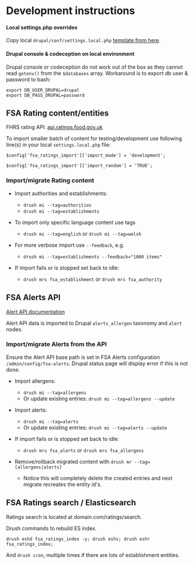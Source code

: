 Development instructions
========================

#### Local settings.php overrides

Copy local `drupal/conf/settings.local.php` [template from here](settings.local.php.txt).

#### Drupal console & codeception on local environment

Drupal console or codeception do not work out of the box as they cannot read `getenv()` from the `$databases` array. Workaround is to export db user & password to bash:
 ```
 export DB_USER_DRUPAL=drupal
 export DB_PASS_DRUPAL=password
 ```
 

FSA Rating content/entities
---------------------
 
FHRS rating API: [api.ratings.food.gov.uk](http://api.ratings.food.gov.uk) 

To import smaller batch of content for testing/development use following line(s) in your local `settings.local.php` file:

`$config['fsa_ratings_import']['import_mode'] = 'development';`

`$config['fsa_ratings_import']['import_random'] = 'TRUE';`

### Import/migrate Rating content

* Import authorities and establishments:
  * `drush mi --tag=authorities`
  * `drush mi --tag=establishments`
* To import only specific language content use tags
  * `drush mi --tag=english` or `drush mi --tag=welsh`

* For more verbose import use `--feedback`, e.g.
  * `drush mi --tag=establishments --feedback="1000 items"`

* If import fails or is stopped set back to idle:
  * `drush mrs fsa_establishment` or `drush mrs fsa_authority`


FSA Alerts API
---------------------

[Alert API documentation](http://fsa-staging-alerts.epimorphics.net/food-alerts/ui/reference)

Alert API data is imported to Drupal `alerts_allergen` taxonomy and `alert` nodes.

### Import/migrate Alerts from the API
 
Ensure the Alert API base path is set in FSA Alerts configuration `/admin/config/fsa-alerts`. Drupal status page will display error if this is not done.

* Import allergens:
  * `drush mi --tag=allergens`
  * Or update existing entries: `drush mi --tag=allergens --update`
* Import alerts:
  * `drush mi --tag=alerts`
  * Or update existing entries: `drush mi --tag=alerts --update`

* If import fails or is stopped set back to idle:
  * `drush mrs fsa_alerts` or `drush mrs fsa_allergens`
  
* Remove/rollback migrated content with `drush mr --tag=[allergens|alerts]`
  * Notice this will completely delete the created entries and next migrate recreates the entity id's.

FSA Ratings search / Elasticsearch
---------------------

Ratings search is located at domain.com/ratings/search.

Drush commands to rebuild ES index.

`drush eshd fsa_ratings_index -y; drush eshs; drush eshr fsa_ratings_index;` 

And `drush cron`, multiple times if there are lots of establishment entities.
